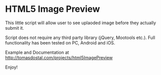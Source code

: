 HTML5 Image Preview
=================

This little script will allow user to see uplaoded image before they actually submit it.

Script does not require any third party library (jQuery, Mootools etc.). Full functionality
has been tested on PC, Android and iOS. 

Example and Documentation at http://tomasdostal.com/projects/html5ImagePreview

Enjoy!